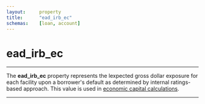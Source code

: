 ```yaml
---
layout:     property
title:      "ead_irb_ec"
schemas:    [loan, account]
---
```


# ead_irb_ec

---

The **ead_irb_ec** property represents the lexpected gross dollar exposure for each facility upon a borrower's default as determined by internal ratings-based approach. This value is used in [economic capital calculations][ead_irb_ec].

---

[ead_irb_ec]: https://www.osfi-bsif.gc.ca/en/data-forms/reporting-returns/filing-financial-returns/financial-reporting-instructions/irb-credit-data-wholesale-transaction-bf#:~:text=padded%20with%20zeros-,92,-517